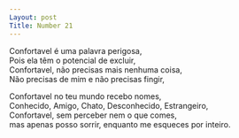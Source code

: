 ```yaml
---
Layout: post
Title: Number 21
---
```

Confortavel é uma palavra perigosa,                                                                                                                                                         
Pois ela têm o potencial de excluir,                                                                                                                                                        
Confortavel, não precisas mais nenhuma coisa,                                                                                                                                               
Não precisas de mim e não precisas fingir,

Confortavel no teu mundo recebo nomes,                                                                                                                                                      
Conhecido, Amigo, Chato, Desconhecido, Estrangeiro,                                                                                                                                         
Confortavel, sem perceber nem o que comes,                                                                                                                                                
mas apenas posso sorrir, enquanto me esqueces por inteiro.
